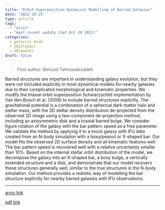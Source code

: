 ```yaml
---
title: "Orbit-Superposition Dynamical Modelling of Barred Galaxies"
date: "2022-10-25"
type: article
tags:
  - "arxiv"
  - "most recent update (Sat Oct 29 2022)"
categories:
  - galactic disk
  - 2022(year)
  - 10(month)
draft: false
---
```


> First author: Behzad Tahmasebzadeh

 Barred structures are important in understanding galaxy evolution, but they
were not included explicitly in most dynamical models for nearby galaxies due
to their complicated morphological and kinematic properties. We modify the
triaxial orbit-superposition Schwarzschild implementation by Van den Bosch et
al. (2008) to include barred structures explicitly. The gravitational potential
is a combination of a spherical dark matter halo and stellar mass; with the 3D
stellar density distribution de-projected from the observed 2D image using a
two-component de-projection method, including an axisymmetric disk and a
triaxial barred bulge. We consider figure rotation of the galaxy with the bar
pattern speed as a free parameter. We validate the method by applying it to a
mock galaxy with IFU data created from an N-body simulation with a boxy/peanut
or X-shaped bar. Our model fits the observed 2D surface density and all
kinematic features well. The bar pattern speed is recovered well with a
relative uncertainty smaller than 10%. Based on the internal stellar orbit
distribution of the model, we decompose the galaxy into an X-shaped bar, a boxy
bulge, a vertically extended structure and a disk, and demonstrate that our
model recovers these structures generally well, similar to the true structures
in the N-body simulation. Our method provides a realistic way of modelling the
bar structure explicitly for nearby barred galaxies with IFU observations.

---
[arxiv link](http://arxiv.org/abs/2210.14218v1)

[pdf link](http://arxiv.org/pdf/2210.14218v1)